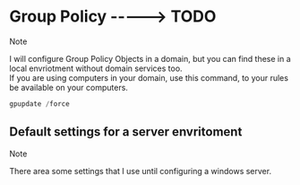 # Group Policy -----> TODO

> [!NOTE]
> I will configure Group Policy Objects in a domain, but you can find these in a local envriotment without domain services too. <br>If you are using computers in your domain, use this command, to your rules be available on your computers.

```powershell
gpupdate /force
```

## Default settings for a server envritoment

> [!NOTE]
> There area some settings that I use until configuring a windows server.

```powershell

```
